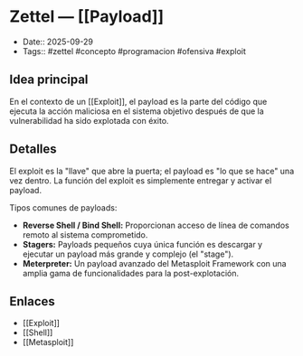 # Zettel — [[Payload]]

- Date:: 2025-09-29
- Tags:: #zettel #concepto #programacion #ofensiva #exploit

## Idea principal
En el contexto de un [[Exploit]], el payload es la parte del código que ejecuta la acción maliciosa en el sistema objetivo después de que la vulnerabilidad ha sido explotada con éxito.

## Detalles
El exploit es la "llave" que abre la puerta; el payload es "lo que se hace" una vez dentro. La función del exploit es simplemente entregar y activar el payload.

Tipos comunes de payloads:
- **Reverse Shell / Bind Shell:** Proporcionan acceso de línea de comandos remoto al sistema comprometido.
- **Stagers:** Payloads pequeños cuya única función es descargar y ejecutar un payload más grande y complejo (el "stage").
- **Meterpreter:** Un payload avanzado del Metasploit Framework con una amplia gama de funcionalidades para la post-explotación.

## Enlaces
- [[Exploit]]
- [[Shell]]
- [[Metasploit]]